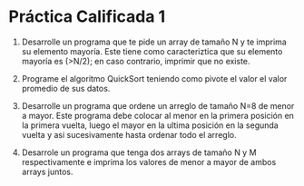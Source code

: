 # Práctica Calificada 1

1. Desarrolle un programa que te pide un array de tamaño N y te imprima su elemento mayoría. Este tiene como caracteriztica que su elemento mayoría es (>N/2); en caso contrario, imprimir que no existe.

2. Programe el algoritmo QuickSort teniendo como pivote el valor el valor promedio de sus datos.

3. Desarrolle un programa que ordene un arreglo de tamaño N=8 de menor a mayor. Este programa debe colocar al menor en la primera posición en la primera vuelta, luego el mayor en la ultima posición en la segunda vuelta y asi sucesivamente hasta ordenar todo el arreglo.

4. Desarrole un programa que tenga dos arrays de tamaño N y M respectivamente e imprima los valores de menor a mayor de ambos arrays juntos. 
